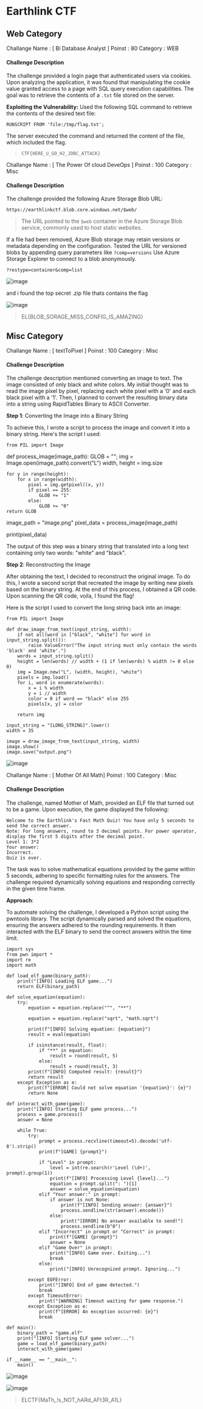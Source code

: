 # Earthlink CTF
## Web Category
Challange Name : [ Bi Database Analyst ]
Poinst : 80
Category : WEB
#### Challenge Description
The challenge provided a login page that authenticated users via cookies. Upon analyzing the application, it was found that manipulating the cookie value granted access to a page with SQL query execution capabilities. The goal was to retrieve the contents of a `.txt` file stored on the server.

**Exploiting the Vulnerability:**
Used the following SQL command to retrieve the contents of the desired text file:

   `RUNSCRIPT FROM 'file:/tmp/flag.txt';`

The server executed the command and returned the content of the file, which included the flag. 

> `CTF{HERE_U_GO_H2_JDBC_ATTACK}`

Challange Name : [  The Power Of cloud DeveOps ]
Poinst : 100
Category : Misc

#### Challenge Description
The challenge provided the following Azure Storage Blob URL:

`https://earthlinkctf.blob.core.windows.net/$web/`

> The URL pointed to the `$web` container in the Azure Storage Blob
> service, commonly used to host static websites.

If a file had been removed, Azure Blob storage may retain versions or metadata depending on the configuration.
Tested the URL for versioned blobs by appending query parameters like `?comp=versions`
Use Azure Storage Explorer to connect to a blob anonymously.

`?restype=container&comp=list`

![image](https://raw.githubusercontent.com/AmmarM0hammed/Earthlink-Ctf/refs/heads/main/photo_2024-12-28_20-23-19.jpg)

and i found the top secret .zip file thats contains the flag

![image](https://raw.githubusercontent.com/AmmarM0hammed/Earthlink-Ctf/refs/heads/main/photo_2024-12-28_20-39-11.jpg)
 > EL{BLOB_SORAGE_MISS_CONFIG_IS_AMAZING}



## Misc Category

Challange Name : [ textToPixel ]
Poinst : 100
Category : Misc
#### Challenge Description
The challenge description mentioned converting an image to text. The image consisted of only black and white colors. My initial thought was to read the image pixel by pixel, replacing each white pixel with a '0' and each black pixel with a '1'. Then, I planned to convert the resulting binary data into a string using RapidTables Binary to ASCII Converter.

**Step 1**: Converting the Image into a Binary String

To achieve this, I wrote a script to process the image and convert it into a binary string. Here's the script I used:

    from PIL import Image

def process_image(image_path):
    GLOB = "";
    img = Image.open(image_path).convert("L") 
    width, height = img.size

    for y in range(height):
        for x in range(width):
            pixel = img.getpixel((x, y))
            if pixel == 255: 
                GLOB += "1"
            else:
                GLOB += "0"
    return GLOB

image_path = "image.png" 
pixel_data = process_image(image_path)

print(pixel_data)

The output of this step was a binary string that translated into a long text containing only two words: "white" and "black".

**Step 2**: Reconstructing the Image

After obtaining the text, I decided to reconstruct the original image. To do this, I wrote a second script that recreated the image by writing new pixels based on the binary string. At the end of this process, I obtained a QR code. Upon scanning the QR code, voila, I found the flag!

Here is the script I used to convert the long string back into an image:

    from PIL import Image
    
    def draw_image_from_text(input_string, width):
        if not all(word in ["black", "white"] for word in input_string.split()):
            raise ValueError("The input string must only contain the words 'black' and 'white'.")
        words = input_string.split()
        height = len(words) // width + (1 if len(words) % width != 0 else 0)
        img = Image.new("L", (width, height), "white")
        pixels = img.load()
        for i, word in enumerate(words):
            x = i % width
            y = i // width
            color = 0 if word == "black" else 255 
            pixels[x, y] = color
        
        return img
    
    input_string = "[LONG_STRING]".lower()
    width = 35 
    
    image = draw_image_from_text(input_string, width)
    image.show() 
    image.save("output.png")

![image](https://raw.githubusercontent.com/AmmarM0hammed/Earthlink-Ctf/refs/heads/main/photo_2024-12-28_20-39-34.jpg)

Challange Name : [ Mother Of All Math]
Poinst : 100
Category : Misc
#### Challenge Description
The challenge, named Mother of Math, provided an ELF file that turned out to be a game. Upon execution, the game displayed the following:

    Welcome to the Earthlink's Fast Math Quiz! You have only 5 seconds to send the correct answer.
    Note: For long answers, round to 3 decimal points. For power operator, display the first 5 digits after the decimal point.
    Level 1: 3*2
    Your answer:
    Incorrect.
    Quiz is over.

The task was to solve mathematical equations provided by the game within 5 seconds, adhering to specific formatting rules for the answers. The challenge required dynamically solving equations and responding correctly in the given time frame.

**Approach**:

To automate solving the challenge, I developed a Python script using the pwntools library. The script dynamically parsed and solved the equations, ensuring the answers adhered to the rounding requirements. It then interacted with the ELF binary to send the correct answers within the time limit.

    import sys
    from pwn import *
    import re
    import math
    
    def load_elf_game(binary_path):
        print("[INFO] Loading ELF game...")
        return ELF(binary_path)
    
    def solve_equation(equation):
        try:
            equation = equation.replace("^", "**")
            
            equation = equation.replace("sqrt", "math.sqrt")
            
            print(f"[INFO] Solving equation: {equation}")
            result = eval(equation)
            
            if isinstance(result, float):
                if "**" in equation:
                    result = round(result, 5)
                else:
                    result = round(result, 3)
            print(f"[INFO] Computed result: {result}")
            return result
        except Exception as e:
            print(f"[ERROR] Could not solve equation '{equation}': {e}")
            return None
    
    def interact_with_game(game):
        print("[INFO] Starting ELF game process...")
        process = game.process()
        answer = None
    
        while True:
            try:
                prompt = process.recvline(timeout=5).decode('utf-8').strip()
                print(f"[GAME] {prompt}")
                
                if "Level" in prompt:
                    level = int(re.search(r'Level (\d+)', prompt).group(1))
                    print(f"[INFO] Processing Level {level}...")
                    equation = prompt.split(": ")[1]
                    answer = solve_equation(equation)
                elif "Your answer:" in prompt:
                    if answer is not None:
                        print(f"[INFO] Sending answer: {answer}")
                        process.sendline(str(answer).encode())
                    else:
                        print("[ERROR] No answer available to send!")
                        process.sendline(b"0")  
                elif "Incorrect" in prompt or "Correct" in prompt:
                    print(f"[GAME] {prompt}")
                    answer = None  
                elif "Game Over" in prompt:
                    print("[INFO] Game over. Exiting...")
                    break
                else:
                    print("[INFO] Unrecognized prompt. Ignoring...")
    
            except EOFError:
                print("[INFO] End of game detected.")
                break
            except TimeoutError:
                print("[WARNING] Timeout waiting for game response.")
            except Exception as e:
                print(f"[ERROR] An exception occurred: {e}")
                break
    
    def main():
        binary_path = "game.elf"
        print("[INFO] Starting ELF game solver...")
        game = load_elf_game(binary_path)
        interact_with_game(game)
    
    if __name__ == "__main__":
        main()

![image](https://raw.githubusercontent.com/AmmarM0hammed/Earthlink-Ctf/refs/heads/main/photo_2024-12-28_21-03-22.jpg)

![image](https://raw.githubusercontent.com/AmmarM0hammed/Earthlink-Ctf/refs/heads/main/photo_2024-12-28_21-03-25.jpg)

>ELCTF{MaTh_!s_NOT_hARd_AFt3R_A1L}